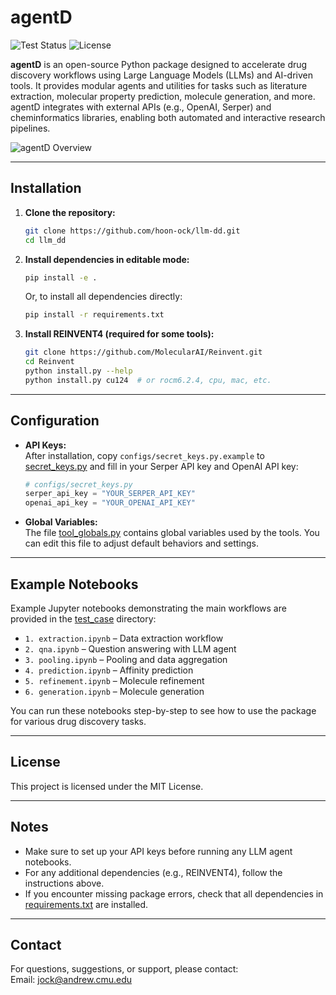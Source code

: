 # agentD

![Test Status](https://img.shields.io/github/actions/workflow/status/hoon-ock/llm-dd/python-app.yml?branch=release)
![License](https://img.shields.io/github/license/hoon-ock/llm-dd)

**agentD** is an open-source Python package designed to accelerate drug discovery workflows using Large Language Models (LLMs) and AI-driven tools. It provides modular agents and utilities for tasks such as literature extraction, molecular property prediction, molecule generation, and more. agentD integrates with external APIs (e.g., OpenAI, Serper) and cheminformatics libraries, enabling both automated and interactive research pipelines.

![agentD Overview](./docs/agentd_overview.png)

---

## Installation

1. **Clone the repository:**
    ```sh
    git clone https://github.com/hoon-ock/llm-dd.git
    cd llm_dd
    ```

2. **Install dependencies in editable mode:**
    ```sh
    pip install -e .
    ```
    Or, to install all dependencies directly:
    ```sh
    pip install -r requirements.txt
    ```

3. **Install REINVENT4 (required for some tools):**
    ```sh
    git clone https://github.com/MolecularAI/Reinvent.git
    cd Reinvent
    python install.py --help
    python install.py cu124  # or rocm6.2.4, cpu, mac, etc.
    ```

---

## Configuration

- **API Keys:**  
  After installation, copy `configs/secret_keys.py.example` to [secret_keys.py](http://_vscodecontentref_/0) and fill in your Serper API key and OpenAI API key:
    ```python
    # configs/secret_keys.py
    serper_api_key = "YOUR_SERPER_API_KEY"
    openai_api_key = "YOUR_OPENAI_API_KEY"
    ```

- **Global Variables:**  
  The file [tool_globals.py](http://_vscodecontentref_/1) contains global variables used by the tools. You can edit this file to adjust default behaviors and settings.

---

## Example Notebooks

Example Jupyter notebooks demonstrating the main workflows are provided in the [test_case](http://_vscodecontentref_/2) directory:

- `1. extraction.ipynb` – Data extraction workflow
- `2. qna.ipynb` – Question answering with LLM agent
- `3. pooling.ipynb` – Pooling and data aggregation
- `4. prediction.ipynb` – Affinity prediction
- `5. refinement.ipynb` – Molecule refinement
- `6. generation.ipynb` – Molecule generation

You can run these notebooks step-by-step to see how to use the package for various drug discovery tasks.

---

## License

This project is licensed under the MIT License.

---

## Notes

- Make sure to set up your API keys before running any LLM agent notebooks.
- For any additional dependencies (e.g., REINVENT4), follow the instructions above.
- If you encounter missing package errors, check that all dependencies in [requirements.txt](http://_vscodecontentref_/3) are installed.

---

## Contact

For questions, suggestions, or support, please contact:  
Email: [jock@andrew.cmu.edu](mailto:jock@andrew.cmu.edu)